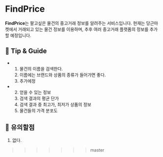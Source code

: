 # FindPrice
**FindPrice**는 팔고싶은 물건의 중고거래 정보를 알려주는 서비스입니다. 
현재는 당근마켓에서 거래되고 있는 물건 정보를 이용하며, 추후 여러 중고거래 플랫폼의 정보를 추가할 예정입니다.

## 🔧 Tip & Guide

* 1. 물건의 이름을 검색한다.
	1. 이름에는 브랜드와 상품의 종류가 들어가면 좋다.
	2. 추가에정
	
* 2. 얻을 수 있는 정보
	1. 검색 결과의 평균 단가
	2. 검색 결과 중 최고가, 최저가 상품의 정보
    3. 물건들의 가격 분포도 



## 💬 유의할점
  1. 없다. 
>>>>>>> master
